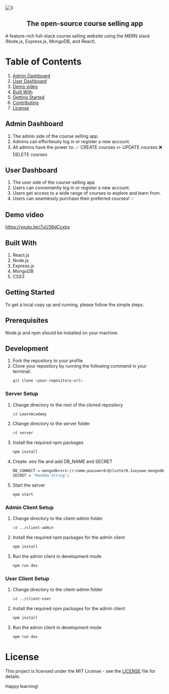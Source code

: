  
![3](https://github.com/Jeysiva-apjs/LearnAcademy/assets/126048586/ed1f579e-2155-4e38-9dd6-b61eeb534b40)

<div align="center">
  <h2>The open-source course selling app</h2>
</div>

A feature-rich full-stack course selling website using the MERN stack (Node.js, Express.js, MongoDB, and React).

# Table of Contents

1. [Admin Dashboard](#admin-dashboard)
2. [User Dashboard](#user-dashboard)
3. [Demo video](#demo-video)
4. [Built With](#built-with)
5. [Getting Started](#getting-started)
6. [Contributing](#contributing)
7. [License](#license)

## Admin Dashboard
1. The admin side of the course selling app.
2. Admins can effortlessly log in or register a new account.
3. All admins have the power to:
    ✅ CREATE courses
    ✏️ UPDATE courses
    ❌ DELETE courses

## User Dashboard
1. The user side of the course-selling app
2. Users can conveniently log in or register a new account.
3. Users get access to a wide range of courses to explore and learn from.
4. Users can seamlessly purchase their preferred courses! 💡

## Demo video
https://youtu.be/7uU38dCcxbs

## Built With 
1. React.js
2. Node.js
3. Express.js
4. MongoDB
5. CSS3

## Getting Started

To get a local copy up and running, please follow the simple steps. 

## Prerequisites

Node.js and npm should be installed on your machine.

## Development

1. Fork the repository to your profile.
2. Clone your repository by running the following command in your terminal:
   ```sh
   git clone <your-repository-url>
   ```

### Server Setup 
1. Change directory to the root of the cloned repository
   ```sh
   cd LearnAcademy
   ```
2. Change directory to the server folder
   ```sh
   cd server
   ```
3. Install the required npm packages
   ```sh
   npm install
   ```
3. Create .env file and add DB_NAME and SECRET
   ```sh
   DB_CONNECT = mongodb+srv://<name:password>@cluster0.1uxyuwe.mongodb.net/courses
   SECRET = "Random String";
   ```
4. Start the server
   ```sh
   npm start
   ```

### Admin Client Setup 

1. Change directory to the client-admin folder
   ```sh
   cd ../client-admin
   ```
2. Install the required npm packages for the admin client
   ```sh
   npm install
   ```
3. Run the admin client in development mode
   ```sh
   npm run dev
   ```
### User Client Setup 

1. Change directory to the client-admin folder
   ```sh
   cd ../client-user
   ```
2. Install the required npm packages for the admin client
   ```sh
   npm install
   ```
3. Run the admin client in development mode
   ```sh
   npm run dev
   ```

# License

This project is licensed under the MIT License - see the [LICENSE](./LICENSE) file for details.

Happy learning!

   




   





